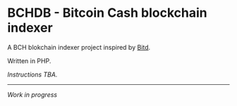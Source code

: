 # BCHDB - Bitcoin Cash blockchain indexer

A BCH blokchain indexer project inspired by [Bitd](https://github.com/fountainhead-cash/bitd). 

Written in PHP.

*Instructions TBA.*

---
*Work in progress*